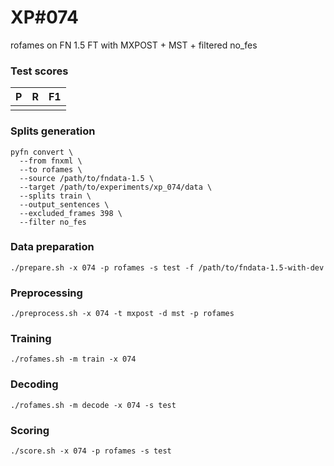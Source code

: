 # XP\#074

rofames on FN 1.5 FT with MXPOST + MST + filtered no_fes

### Test scores
| P| R | F1 |
| --- | --- | --- |
|  |  |  |

### Splits generation
```
pyfn convert \
  --from fnxml \
  --to rofames \
  --source /path/to/fndata-1.5 \
  --target /path/to/experiments/xp_074/data \
  --splits train \
  --output_sentences \
  --excluded_frames 398 \
  --filter no_fes
```

### Data preparation
```
./prepare.sh -x 074 -p rofames -s test -f /path/to/fndata-1.5-with-dev
```

### Preprocessing
```
./preprocess.sh -x 074 -t mxpost -d mst -p rofames
```

### Training
```
./rofames.sh -m train -x 074
```

### Decoding
```
./rofames.sh -m decode -x 074 -s test
```

### Scoring
```
./score.sh -x 074 -p rofames -s test
```

